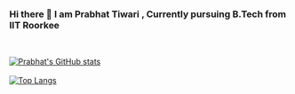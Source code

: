 ### Hi there 👋 I am Prabhat Tiwari , Currently pursuing B.Tech from IIT Roorkee
<br>

[![Prabhat's GitHub stats](https://github-readme-stats.vercel.app/api?username=Prabhat0602-source&count_private=true&show_icons=true&theme=radical)](https://github.com/anuraghazra/github-readme-stats)<br><br>
[![Top Langs](https://github-readme-stats.vercel.app/api/top-langs/?username=Prabhat0602-source&layout=compact&theme=radical)](https://github.com/anuraghazra/github-readme-stats)

